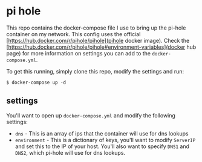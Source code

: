 # pi hole

This repo contains the docker-compose file I use to bring up the pi-hole container on my network. This config uses the official [https://hub.docker.com/r/pihole/pihole](pihole docker image). Check the [https://hub.docker.com/r/pihole/pihole#environment-variables](docker hub page) for more information on settings you can add to the `docker-compose.yml`.

To get this running, simply clone this repo, modify the settings and run: 

```
$ docker-compose up -d
```

## settings

You'll want to open up `docker-compose.yml` and modify the following settings:

* `dns` - This is an array of ips that the container will use for dns lookups
* `environment` - This is a dictionary of keys, you'll want to modify `ServerIP` and set this to the IP of your host. You'll also want to specify `DNS1` and `DNS2`, which pi-hole will use for dns lookups.

